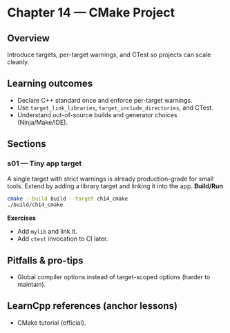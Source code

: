 # Chapter 14 — CMake Project

## Overview
Introduce targets, per-target warnings, and CTest so projects can scale cleanly.

## Learning outcomes

- Declare C++ standard once and enforce per-target warnings.
- Use `target_link_libraries`, `target_include_directories`, and CTest.
- Understand out-of-source builds and generator choices (Ninja/Make/IDE).

## Sections

### s01 — Tiny app target
A single target with strict warnings is already production-grade for small tools. Extend by adding a library target and linking it into the app.
**Build/Run**
```bash
cmake --build build --target ch14_cmake
./build/ch14_cmake
```
**Exercises**
- Add `mylib` and link it.
- Add `ctest` invocation to CI later.

## Pitfalls & pro-tips
- Global compiler options instead of target-scoped options (harder to maintain).

## LearnCpp references (anchor lessons)
- CMake tutorial (official).

